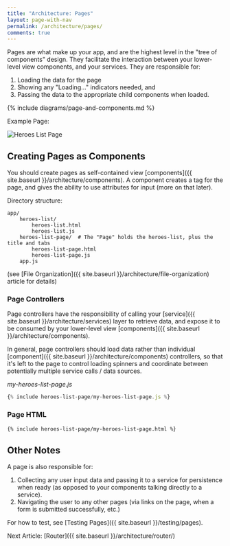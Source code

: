 ```yaml
---
title: "Architecture: Pages"
layout: page-with-nav
permalink: /architecture/pages/
comments: true
---
```


Pages are what make up your app, and are the highest level in the "tree
of components" design. They facilitate the interaction between your 
lower-level view components, and your services. They are responsible 
for:

1. Loading the data for the page
2. Showing any "Loading..." indicators needed, and
3. Passing the data to the appropriate child components when loaded.


<!-- This comment is to separate the list from the diagram -->
{% include diagrams/page-and-components.md %}

Example Page:

<img class="example-frame" src="{{ site.baseurl }}/images/heroes-list-2.png" alt="Heroes List Page" title="Heroes List Page">

## Creating Pages as Components

You should create pages as self-contained view [components]({{ site.baseurl }}/architecture/components). 
A component creates a tag for the page, and gives the ability to use 
attributes for input (more on that later).

<!--
(For the old Angular 1.2 and below way of doing things, see 
[here]({{ site.baseurl }}/architecture/pages-the-old-way-of-doing-things))
-->

Directory structure:

    app/
        heroes-list/
            heroes-list.html
            heroes-list.js
        heroes-list-page/  # The "Page" holds the heroes-list, plus the title and tabs
            heroes-list-page.html
            heroes-list-page.js
        app.js

(see [File Organization]({{ site.baseurl }}/architecture/file-organization) article for details)

<!--
*app.js*

{% highlight javascript %}
angular.module( 'myApp' ).config( [ '$routeProvider', function( routeProvider ) {
    'use strict';
    
    $routeProvider
        .when( '/home', {
            template : '<app-home></app-home>'
        } )
        .when( '/page1/:param', {
            template : function( routeParams ) {
                return '<app-page1 param="' + routeParams.param + '"></app-page1>';
            }
        } );

} ] );
{% endhighlight %}
-->


### Page Controllers

Page controllers have the responsibility of calling your 
[service]({{ site.baseurl }}/architecture/services) layer to retrieve 
data, and expose it to be consumed by your lower-level view [components]({{ site.baseurl }}/architecture/components).

In general, page controllers should load data rather than individual 
[component]({{ site.baseurl }}/architecture/components) controllers, so 
that it's left to the page to control loading spinners and coordinate 
between potentially multiple service calls / data sources. 

*my-heroes-list-page.js*

```javascript
{% include heroes-list-page/my-heroes-list-page.js %}
```


<!--
The design of creating a page as a [component]({{ site.baseurl }}/architecture/components)
has the following advantages:

1. **Reusability**: One day you may have a standalone page that now 
   needs to be displayed from another page in say, a popup modal dialog. 
   Having it self-contained in an element directive makes this an easy 
   move.
2. **Encapsulation**: Because we create pages with isolate scopes, 
   embedding a page as a component in the future means it takes its 
   input with attributes, rather than needing to worry about if the 
   controller reads $routeParams somewhere in its source code.
3. **Testability**: It is very easy to instantiate the page using 
   `$compile` from unit tests, which gives you the ability to test the 
   DOM of the page rather than just the `$scope`. See [Testing Pages]({{ site.baseurl }}/testing/pages) 
   for details.
-->

<!-- Not sure I want to keep this, since $routeParams might need to be
     watched. TODO
#### Pro Tip

- Don't access `$routeParams` from inside your page controllers. In fact, never
  use the `$routeParams` injectable at all. Instead, feed the input for your 
  pages using attributes. This makes your pages 100% flexible, and reusable if 
  needed. See the [Router]({{ site.baseurl }}/architecture/router) article for details on how to 
  pass in route parameters using attributes.
   
-->

### Page HTML

```html
{% include heroes-list-page/my-heroes-list-page.html %}
```

<!--
#### Pro Tips:

1. Don't use `$scope` to expose your data. Prefer exposing your data on the
   controller (or "view model") instance. Angular 2.0 is moving in this 
   direction as well, removing the use of `$scope`.
2. The only reason to inject `$scope` is so that you can add a `$scope.on( '$destroy', destroyFn )`
   handler.
-->

## Other Notes

A page is also responsible for:

1. Collecting any user input data and passing it to a service for 
   persistence when ready (as opposed to your components talking 
   directly to a service).
2. Navigating the user to any other pages (via links on the page, when
   a form is submitted successfully, etc.)


For how to test, see [Testing Pages]({{ site.baseurl }}/testing/pages).

Next Article: [Router]({{ site.baseurl }}/architecture/router/)
    
